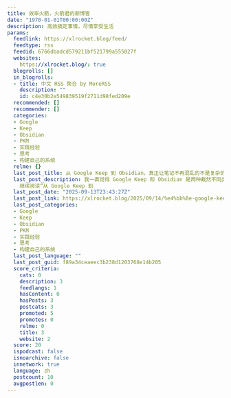 ```yaml
---
title: 效率火箭，火箭君的新博客
date: "1970-01-01T00:00:00Z"
description: 高效搞定事情，尽情享受生活
params:
  feedlink: https://xlrocket.blog/feed/
  feedtype: rss
  feedid: 6766dbadcd579211bf521799a555027f
  websites:
    https://xlrocket.blog/: true
  blogrolls: []
  in_blogrolls:
  - title: 中文 RSS 聚合 by MoreRSS
    description: ""
    id: c4e30b2e549839519f2711d98fed209e
  recommended: []
  recommender: []
  categories:
  - Google
  - Keep
  - Obsidian
  - PKM
  - 实践经验
  - 思考
  - 构建自己的系统
  relme: {}
  last_post_title: 从 Google Keep 到 Obsidian，真正让笔记不再混乱的不是复杂的功能，而是简单的「信息架构」
  last_post_description: 我一直觉得 Google Keep 和 Obsidian 是两种截然不同类型笔记工具的代表。曾经有一段时间两者 …
    继续阅读“从 Google Keep 到
  last_post_date: "2025-09-13T23:43:27Z"
  last_post_link: https://xlrocket.blog/2025/09/14/%e4%bb%8e-google-keep-%e5%88%b0-obsidian%ef%bc%8c%e7%9c%9f%e6%ad%a3%e8%ae%a9%e7%ac%94%e8%ae%b0%e4%b8%8d%e5%86%8d%e6%b7%b7%e4%b9%b1%e7%9a%84%e4%b8%8d%e6%98%af%e5%a4%8d%e6%9d%82%e7%9a%84%e5%8a%9f/
  last_post_categories:
  - Google
  - Keep
  - Obsidian
  - PKM
  - 实践经验
  - 思考
  - 构建自己的系统
  last_post_language: ""
  last_post_guid: f89a34ceaeec3b238d1203768e14b205
  score_criteria:
    cats: 0
    description: 3
    feedlangs: 1
    hasContent: 0
    hasPosts: 3
    postcats: 3
    promoted: 5
    promotes: 0
    relme: 0
    title: 3
    website: 2
  score: 20
  ispodcast: false
  isnoarchive: false
  innetwork: true
  language: zh
  postcount: 10
  avgpostlen: 0
---
```


